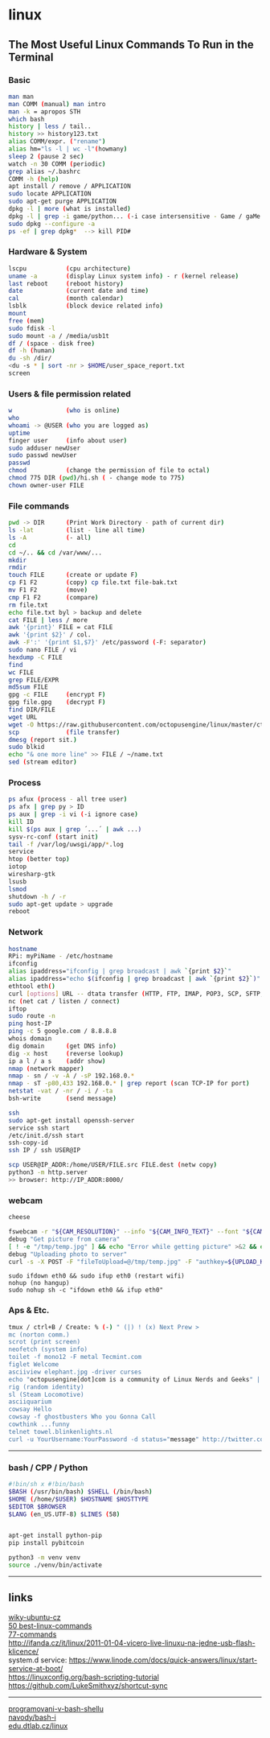 # linux

## The Most Useful Linux Commands To Run in the Terminal

### Basic

```bash
man man
man COMM (manual) man intro
man -k = apropos STH
which bash
history | less / tail..
history >> history123.txt
alias COMM/expr. ("rename")
alias hm="ls -l | wc -l"(howmany)
sleep 2 (pause 2 sec)
watch -n 30 COMM (periodic)
grep alias ~/.bashrc
COMM -h (help)
apt install / remove / APPLICATION
sudo locate APPLICATION
sudo apt-get purge APPLICATION
dpkg -l | more (what is installed)
dpkg -l | grep -i game/python... (-i case intersensitive - Game / gaMe..)
sudo dpkg --configure -a
ps -ef | grep dpkg*  --> kill PID# 
```

### Hardware & System
```bash
lscpu           (cpu architecture)
uname -a        (display Linux system info) - r (kernel release)
last reboot     (reboot history)
date            (current date and time)
cal             (month calendar)
lsblk           (block device related info)
mount
free (mem)
sudo fdisk -l
sudo mount -a / /media/usb1t
df / (space - disk free)
df -h (human)
du -sh /dir/
<du -s * | sort -nr > $HOME/user_space_report.txt
screen
```

### Users & file permission related
```bash
w               (who is online)
who
whoami -> @USER (who you are logged as)
uptime
finger user     (info about user)
sudo adduser newUser
sudo passwd newUser
passwd
chmod           (change the permission of file to octal)
chmod 775 DIR (pwd)/hi.sh ( - change mode to 775)
chown owner-user FILE 
```

### File commands
```bash
pwd -> DIR      (Print Work Directory - path of current dir)
ls -lat         (list - line all time)
ls -A           (- all)
cd
cd ~/.. && cd /var/www/...
mkdir
rmdir
touch FILE      (create or update F)
cp F1 F2        (copy) cp file.txt file-bak.txt
mv F1 F2        (move)
cmp F1 F2       (compare)
rm file.txt
echo file.txt byl > backup and delete
cat FILE | less / more
awk '{print}' FILE = cat FILE
awk '{print $2}' / col.
awk -F':' '{print $1,$7}' /etc/password (-F: separator)
sudo nano FILE / vi
hexdump -C FILE
find
wc FILE
grep FILE/EXPR
md5sum FILE
gpg -c FILE     (encrypt F)
gpg file.gpg    (decrypt F)
find DIR/FILE
wget URL
wget -O https://raw.githubusercontent.com/octopusengine/linux/master/ct/btc.sh
scp             (file transfer)
dmesg (report sit.)
sudo blkid
echo "& one more line" >> FILE / ~/name.txt
sed (stream editor)

```

### Process
```bash
ps afux (process - all tree user)
ps afx | grep py > ID
ps aux | grep -i vi (-i ignore case)
kill ID
kill $(ps aux | grep ´...´ | awk ...)
sysv-rc-conf (start init)
tail -f /var/log/uwsgi/app/*.log
service
htop (better top)
iotop
wiresharp-gtk
lsusb
lsmod
shutdown -h / -r
sudo apt-get update > upgrade
reboot
```

### Network
```bash
hostname
RPi: myPiName - /etc/hostname
ifconfig
alias ipaddress="ifconfig | grep broadcast | awk `{print $2}`" 
alias ipaddress="echo $(ifconfig | grep broadcast | awk `{print $2}`)" 
ethtool eth()
curl [options] URL -- dtata transfer (HTTP, FTP, IMAP, POP3, SCP, SFTP, SMTP, TFTP, TELNET, LDAP or FILE)
nc (net cat / listen / connect)
iftop
sudo route -n
ping host-IP
ping -c 5 google.com / 8.8.8.8
whois domain
dig domain      (get DNS info)
dig -x host     (reverse lookup)
ip a l / a s    (addr show)
nmap (network mapper)
nmap - sn / -v -A / -sP 192.168.0.*
nmap - sT -p80,433 192.168.0.* | grep report (scan TCP-IP for port)
netstat -vat / -nr / -i / -ta
bsh-write       (send message)

ssh
sudo apt-get install openssh-server
service ssh start
/etc/init.d/ssh start
ssh-copy-id
ssh IP / ssh USER@IP

scp USER@IP_ADDR:/home/USER/FILE.src FILE.dest (netw copy)
python3 -m http.server
>> browser: http://IP_ADDR:8000/

```

### webcam
```bash
cheese

fswebcam -r "${CAM_RESOLUTION}" --info "${CAM_INFO_TEXT}" --font "${CAM_FONT}" --banner-colour "${CAM_BANNER_COLOUR}" --text-colour<br /> ${CAM_TEXT_COLOUR} --line-colour ${CAM_LINE_COLOUR} /tmp/temp.jpg
debug "Get picture from camera"
[ ! -e "/tmp/temp.jpg" ] && echo "Error while getting picture" >&2 && exit 1
debug "Uploading photo to server"
curl -s -X POST -F "fileToUpload=@/tmp/temp.jpg" -F "authkey=${UPLOAD_KEY}" -F "submit=1" ${UPLOAD_CURL_EXTRA_PARAMS} "${UPLOAD_URL}" > /dev/null
```

```
sudo ifdown eth0 && sudo ifup eth0 (restart wifi)
nohup (no hangup)
sudo nohup sh -c "ifdown eth0 && ifup eth0"
```

### Aps & Etc.
```bash
tmux / ctrl+B / Create: % (-) " (|) ! (x) Next Prew >
mc (norton comm.)
scrot (print screen)
neofetch (system info)
toilet -f mono12 -F metal Tecmint.com
figlet Welcome
asciiview elephant.jpg -driver curses 
echo "octopusengine[dot]com is a community of Linux Nerds and Geeks" | pv -qL 10
rig (random identity)
sl (Steam Locomotive)
asciiquarium
cowsay Hello
cowsay -f ghostbusters Who you Gonna Call
cowthink ...funny
telnet towel.blinkenlights.nl
curl -u YourUsername:YourPassword -d status="message" http://twitter.com/statuses/update.xml
```

---

### bash / CPP / Python
```bash
#!bin/sh x #!bin/bash
$BASH (/usr/bin/bash) $SHELL (/bin/bash)
$HOME (/home/$USER) $HOSTNAME $HOSTTYPE
$EDITOR $BROWSER
$LANG (en_US.UTF-8) $LINES (58)


apt-get install python-pip
pip install pybitcoin

python3 -m venv venv
source ./venv/bin/activate


```
---

## links

<a href=http://wiki.ubuntu.cz/z%C3%A1kladn%C3%AD_p%C5%99%C3%ADkazy>wiky-ubuntu-cz</a><br />
<a href=https://www.ubuntupit.com/best-linux-commands-to-run-in-the-terminal/>50 best-linux-commands</a><br />
<a href=http://searchdatacenter.techtarget.com/tutorial/77-Linux-commands-and-utilities-youll-actually-use>77-commands</a><br />
http://ifanda.cz/it/linux/2011-01-04-vicero-live-linuxu-na-jedne-usb-flash-klicence/<br />
system.d service: https://www.linode.com/docs/quick-answers/linux/start-service-at-boot/<br />
https://linuxconfig.org/bash-scripting-tutorial<br />
https://github.com/LukeSmithxyz/shortcut-sync<br />

<hr />

<a href=http://www.root.cz/clanky/programovani-v-bash-shellu/>programovani-v-bash-shellu</a><br />
<a href=http://www.abclinuxu.cz/clanky/navody/bash-i>navody/bash-i</a><br />
<a href=https://edu.dtlab.cz/linux/>edu.dtlab.cz/linux</a><br />
